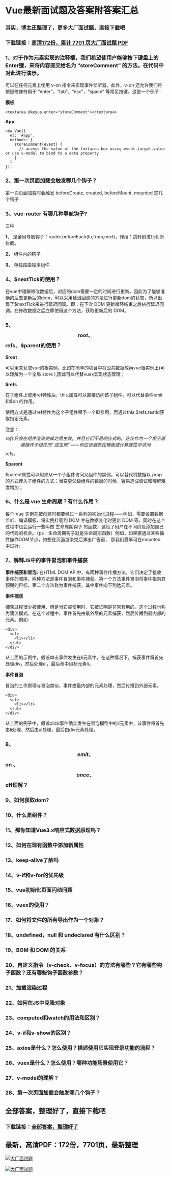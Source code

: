 # Vue最新面试题及答案附答案汇总

### 其实，博主还整理了，更多大厂面试题，直接下载吧

### 下载链接：[高清172份，累计 7701 页大厂面试题  PDF](https://github.com/souyunku/DevBooks/blob/master/docs/index.md)



### 1、对于作为元素实现的注释框，我们希望使用户能够按下键盘上的Enter键，来将内容提交给名为 “storeComment” 的方法。在代码中对此进行演示。

可以在任何元素上使用 v-on 指令来实现事件侦听器。此外，v-on 还允许我们将按键修饰符用于 “enter”，“tab”，“esc”，“space” 等常见按键。这是一个例子：

**模板**

```
<textarea @keyup.enter="storeComment"></textarea>
```

**App**

```
new Vue({
  el: '#app',
  methods: {
    storeComment(event) {
      // access the value of the textarea box using event.target.value or use v-model to bind to a data property
    }
  }
});
```


### 2、第一次页面加载会触发哪几个钩子？

第一次页面加载时会触发 beforeCreate, created, beforeMount, mounted 这几个钩子


### 3、vue-router 有哪几种导航钩子?

三种

**1、** 是全局导航钩子：router.beforeEach(to,from,next)，作用：跳转前进行判断拦截。

**2、** 组件内的钩子

**3、** 单独路由独享组件


### 4、$nextTick的使用？

在vue中理解修改数据后，对应的dom需要一定的时间进行更新，因此为了能够准确的后去更新后的dom，可以采用延迟回调的方法进行更新dom的获取，所以出现了$nextTick来进行延迟回调。即：在下次 DOM 更新循环结束之后执行延迟回调。在修改数据之后立即使用这个方法，获取更新后的 DOM。


### 5、$$root、$$refs、$parent的使用？

**$root**

可以用来获取vue的根实例，比如在简单的项目中将公共数据放再vue根实例上(可以理解为一个全局 store ),因此可以代替vuex实现状态管理；

**$refs**

在子组件上使用ref特性后，this.属性可以直接访问该子组件。可以代替事件emit 和$on 的作用。

使用方式是通过ref特性为这个子组件赋予一个ID引用，再通过this.$refs.testId获取指定元素。

注意：$$refs只会在组件渲染完成之后生效，并且它们不是响应式的。这仅作为一个用于直接操作子组件的“逃生舱”——你应该避免在模板或计算属性中访问$$refs。

**$parent**

$parent属性可以用来从一个子组件访问父组件的实例，可以替代将数据以 prop 的方式传入子组件的方式；当变更父级组件的数据的时候，容易造成调试和理解难度增加；


### 6、什么是 vue 生命周期？有什么作用？

每个 Vue 实例在被创建时都要经过一系列的初始化过程——例如，需要设置数据监听、编译模板、将实例挂载到 DOM 并在数据变化时更新 DOM 等。同时在这个过程中也会运行一些叫做 生命周期钩子 的函数，这给了用户在不同阶段添加自己的代码的机会。（ps：生命周期钩子就是生命周期函数）例如，如果要通过某些插件操作DOM节点，如想在页面渲染完后弹出广告窗， 那我们最早可在mounted 中进行。


### 7、解释JS中的事件冒泡和事件捕获

**事件捕获和冒泡:** 在HTML DOM API中，有两种事件传播方法，它们决定了接收事件的顺序。两种方法是事件冒泡和事件捕获。第一个方法事件冒泡将事件指向其预期的目标，第二个方法称为事件捕获，其中事件向下到达元素。

**事件捕获**

捕获过程很少被使用，但是当它被使用时，它被证明是非常有用的。这个过程也称为滴流模式。在这个过程中，事件首先由最外层的元素捕获，然后传播到最内部的元素。例如:

```
<div>
  <ul>
    <li></li>
  </ul>
</div>
```

从上面的示例中，假设单击事件发生在li元素中，在这种情况下，捕获事件将首先处理div，然后处理ul，最后命中目标元素li。

**事件冒泡**

冒泡的工作原理与冒泡类似，事件由最内部的元素处理，然后传播到外部元素。

```
<div>
  <ul>
    <li></li>
  </ul>
</div>
```

从上面的例子中，假设click事件确实发生在冒泡模型中的li元素中，该事件将首先由li处理，然后由ul处理，最后由div元素处理。


### 8、$$emit 、$$on 、$$once 、$$off理解？
### 9、如何获取dom?
### 10、什么是组件？
### 11、那你知道Vue3.x响应式数据原理吗？
### 12、如何在现有函数中添加新属性
### 13、keep-alive了解吗
### 14、v-if和v-for的优先级
### 15、vue初始化页面闪动问题
### 16、vuex的使用？
### 17、如何将文件的所有导出作为一个对象？
### 18、undefined，null 和 undeclared 有什么区别？
### 19、BOM 和 DOM 的关系
### 20、自定义指令（v-check、v-focus）的方法有哪些？它有哪些钩子函数？还有哪些钩子函数参数？
### 21、加载渲染过程
### 22、如何在JS中克隆对象
### 23、computed和watch的用法和区别？
### 24、v-if和v-show的区别？
### 25、axios是什么？怎么使用？描述使用它实现登录功能的流程？
### 26、vuex是什么？怎么使用？哪种功能场景使用它？
### 27、v-model的理解？
### 28、第一次页面加载会触发哪几个钩子？




## 全部答案，整理好了，直接下载吧

### 下载链接：[全部答案，整理好了](https://www.souyunku.com/wp-content/uploads/weixin/githup-weixin-2.png)




## 最新，高清PDF：172份，7701页，最新整理

[![大厂面试题](https://www.souyunku.com/wp-content/uploads/weixin/mst.png "架构师专栏")](https://www.souyunku.com/wp-content/uploads/weixin/githup-weixin.png "架构师专栏")

[![大厂面试题](https://www.souyunku.com/wp-content/uploads/weixin/githup-weixin.png "架构师专栏")](https://www.souyunku.com/wp-content/uploads/weixin/githup-weixin.png "架构师专栏")
